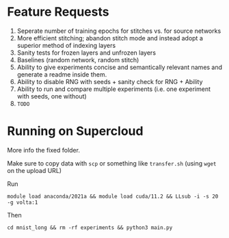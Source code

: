 # Feature Requests
1. Seperate number of training epochs for stitches vs. for source networks
2. More efficient stitching; abandon stitch mode and instead adopt a superior method of indexing layers
3. Sanity tests for frozen layers and unfrozen layers
4. Baselines (random network, random stitch)
5. Ability to give experiments concise and semantically relevant names and generate a readme inside them.
6. Ability to disable RNG with seeds + sanity check for RNG + Ability
7. Ability to run and compare multiple experiments (i.e. one experiment with seeds, one without)
8. `TODO`

# Running on Supercloud
More info the fixed folder.

Make sure to copy data with `scp` or something like `transfer.sh` (using `wget` on the upload URL)

Run

```
module load anaconda/2021a && module load cuda/11.2 && LLsub -i -s 20 -g volta:1
```

Then

```
cd mnist_long && rm -rf experiments && python3 main.py
```